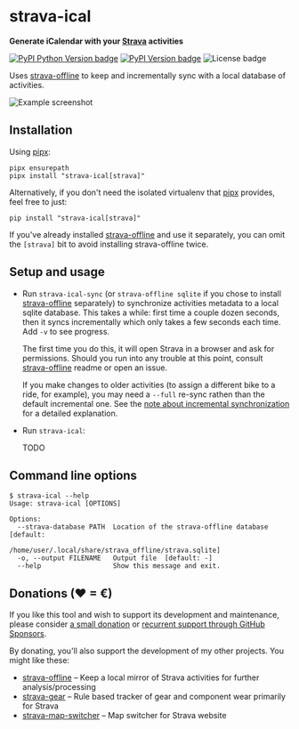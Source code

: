 # strava-ical

**Generate iCalendar with your [Strava][] activities**

[![PyPI Python Version badge](https://img.shields.io/pypi/pyversions/strava-ical)](https://pypi.org/project/strava-ical/)
[![PyPI Version badge](https://img.shields.io/pypi/v/strava-ical)](https://pypi.org/project/strava-ical/)
![License badge](https://img.shields.io/github/license/liskin/strava-ical)

Uses [strava-offline][] to keep and incrementally sync with a local database of activities.

![Example screenshot](TODO)

[strava-offline]: https://github.com/liskin/strava-offline#readme
[Strava]: https://strava.com/
[pipx]: https://github.com/pypa/pipx

## Installation

Using [pipx][]:

```
pipx ensurepath
pipx install "strava-ical[strava]"
```

Alternatively, if you don't need the isolated virtualenv that [pipx][]
provides, feel free to just:

```
pip install "strava-ical[strava]"
```

If you've already installed [strava-offline][] and use it separately, you can
omit the `[strava]` bit to avoid installing strava-offline twice.

## Setup and usage

* Run `strava-ical-sync` (or `strava-offline sqlite` if you chose to install
  [strava-offline][] separately) to synchronize activities metadata to a local
  sqlite database. This takes a while: first time a couple dozen seconds, then
  it syncs incrementally which only takes a few seconds each time. Add `-v` to
  see progress.

  The first time you do this, it will open Strava in a browser and ask for
  permissions. Should you run into any trouble at this point, consult
  [strava-offline][] readme or open an issue.

  If you make changes to older activities (to assign a different bike to a
  ride, for example), you may need a `--full` re-sync rathen than the default
  incremental one. See the [note about incremental synchronization](https://github.com/liskin/strava-offline#note-about-incremental-synchronization)
  for a detailed explanation.

* Run `strava-ical`:

  TODO

## Command line options

<!-- include .readme.md/cmdline.md -->
<!--
    $ export COLUMNS=120
-->

    $ strava-ical --help
    Usage: strava-ical [OPTIONS]
    
    Options:
      --strava-database PATH  Location of the strava-offline database  [default:
                              /home/user/.local/share/strava_offline/strava.sqlite]
      -o, --output FILENAME   Output file  [default: -]
      --help                  Show this message and exit.
<!-- end include -->

## Donations (♥ = €)

If you like this tool and wish to support its development and maintenance,
please consider [a small donation](https://www.paypal.me/lisknisi/5EUR) or
[recurrent support through GitHub Sponsors](https://github.com/sponsors/liskin).

By donating, you'll also support the development of my other projects. You
might like these:

* [strava-offline](https://github.com/liskin/strava-offline) – Keep a local mirror of Strava activities for further analysis/processing
* [strava-gear](https://github.com/liskin/strava-gear) – Rule based tracker of gear and component wear primarily for Strava
* [strava-map-switcher](https://github.com/liskin/strava-map-switcher) – Map switcher for Strava website
